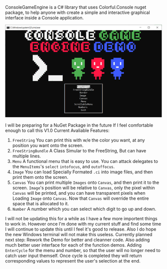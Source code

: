 ConsoleGameEngine is a C# library that uses Colorful.Console nuget package, to help anyone with create a simple and interactive graphical interface inside a Console application.

![Main Menu](https://github.com/SteamedBunX/ConsoleGameEngine/blob/master/MainMenu.PNG)

I will be preparing for a NuGet Package in the future If I feel comfortable enough to call this V1.0
Current Avaliable Features:
1. `FreeString` 
  You can print this with w/e the color you want, at any position you want onto the screen.
2. `FreeStringBundle`
  A Class Simular to the FreeString, But can have multiple lines.
3. `Menu`
  A functional menu that is easy to use. You can attack delegates to the `MenuItems`'s `select` `intofocus`, and `outoffocus`.
4. `Image`
  You can load Specially Formated `.ci` into image files, and then print them onto the screen.
5. `Canvas`
  You can print multiple `Images` onto `Canvas`, and then print it to the screen. `Image`'s position will be relative to `Canvas`, only the pixel within `Canvas` will be printed, and you can have transparent pixels when Loading `Image` onto `Canvas`. Now that `Canvas` will override the entire space that is allocated to it.
6. `Number`
  A number which you can select which digit to go up and down.
  
I will not be updating this for a while as I have a few more importent things to work in. However once I'm done with my current stuff and find some time I will continue to update this until I feel it's good to release. 
Also I do hope the new Windows terminal will not make this useless.
Currently planned next step:
Rework the Demo for better and cleanner code. Also adding much better user interface for each of the function demos.
Adding `EnterCycle` for the menu and number, so that the user will no longer need to catch user input themself.
Once cycle is completed they will return corresponding values to represent the user's selection at the end.

